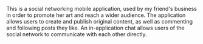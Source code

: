 
This is a social networking mobile application, used by my friend's business in order to promote her art and reach a wider audience. The application allows users to create and publish original content, as well as commenting and following posts they like. An in-application chat allows users of the social network to communicate with each other directly. 
